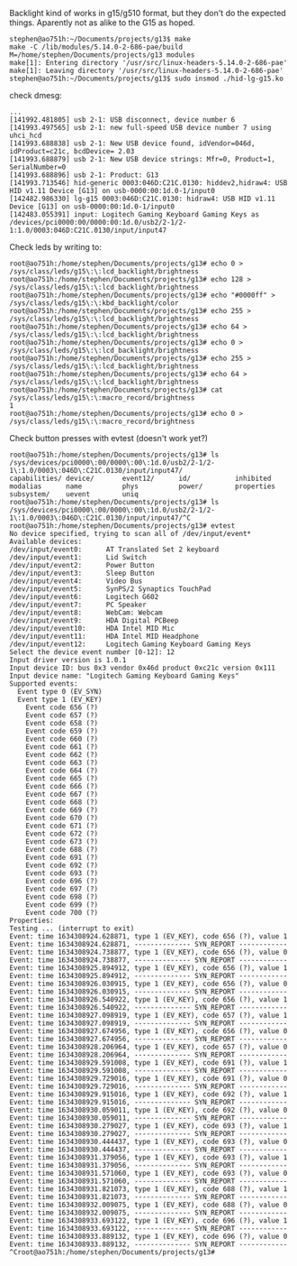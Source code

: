 Backlight kind of works in g15/g510 format, but they don't do the expected things. Aparently not as alike to the G15 as hoped.

<pre><code>stephen@ao751h:~/Documents/projects/g13$ make
make -C /lib/modules/5.14.0-2-686-pae/build M=/home/stephen/Documents/projects/g13 modules
make[1]: Entering directory '/usr/src/linux-headers-5.14.0-2-686-pae'
make[1]: Leaving directory '/usr/src/linux-headers-5.14.0-2-686-pae'
stephen@ao751h:~/Documents/projects/g13$ sudo insmod ./hid-lg-g15.ko
</code></pre>
check dmesg:
<pre><code>...
[141992.481805] usb 2-1: USB disconnect, device number 6
[141993.497565] usb 2-1: new full-speed USB device number 7 using uhci_hcd
[141993.688838] usb 2-1: New USB device found, idVendor=046d, idProduct=c21c, bcdDevice= 2.03
[141993.688879] usb 2-1: New USB device strings: Mfr=0, Product=1, SerialNumber=0
[141993.688896] usb 2-1: Product: G13
[141993.713546] hid-generic 0003:046D:C21C.0130: hiddev2,hidraw4: USB HID v1.11 Device [G13] on usb-0000:00:1d.0-1/input0
[142482.986330] lg-g15 0003:046D:C21C.0130: hidraw4: USB HID v1.11 Device [G13] on usb-0000:00:1d.0-1/input0
[142483.055391] input: Logitech Gaming Keyboard Gaming Keys as /devices/pci0000:00/0000:00:1d.0/usb2/2-1/2-1:1.0/0003:046D:C21C.0130/input/input47
</code></pre>
Check leds by writing to:
<pre><code>root@ao751h:/home/stephen/Documents/projects/g13# echo 0 > /sys/class/leds/g15\:\:lcd_backlight/brightness
root@ao751h:/home/stephen/Documents/projects/g13# echo 128 > /sys/class/leds/g15\:\:lcd_backlight/brightness
root@ao751h:/home/stephen/Documents/projects/g13# echo "#0000ff" > /sys/class/leds/g15\:\:kbd_backlight/color
root@ao751h:/home/stephen/Documents/projects/g13# echo 255 > /sys/class/leds/g15\:\:lcd_backlight/brightness
root@ao751h:/home/stephen/Documents/projects/g13# echo 64 > /sys/class/leds/g15\:\:lcd_backlight/brightness
root@ao751h:/home/stephen/Documents/projects/g13# echo 0 > /sys/class/leds/g15\:\:lcd_backlight/brightness
root@ao751h:/home/stephen/Documents/projects/g13# echo 255 > /sys/class/leds/g15\:\:lcd_backlight/brightness
root@ao751h:/home/stephen/Documents/projects/g13# echo 64 > /sys/class/leds/g15\:\:lcd_backlight/brightness
root@ao751h:/home/stephen/Documents/projects/g13# cat /sys/class/leds/g15\:\:macro_record/brightness 
1
root@ao751h:/home/stephen/Documents/projects/g13# echo 0 >  /sys/class/leds/g15\:\:macro_record/brightness
</code></pre>

Check button presses with evtest (doesn't work yet?)

<pre><code>root@ao751h:/home/stephen/Documents/projects/g13# ls /sys/devices/pci0000\:00/0000\:00\:1d.0/usb2/2-1/2-1\:1.0/0003\:046D\:C21C.0130/input/input47/
capabilities/ device/       event12/      id/           inhibited     modalias      name          phys          power/        properties    subsystem/    uevent        uniq
root@ao751h:/home/stephen/Documents/projects/g13# ls /sys/devices/pci0000\:00/0000\:00\:1d.0/usb2/2-1/2-1\:1.0/0003\:046D\:C21C.0130/input/input47/^C
root@ao751h:/home/stephen/Documents/projects/g13# evtest
No device specified, trying to scan all of /dev/input/event*
Available devices:
/dev/input/event0:      AT Translated Set 2 keyboard
/dev/input/event1:      Lid Switch
/dev/input/event2:      Power Button
/dev/input/event3:      Sleep Button
/dev/input/event4:      Video Bus
/dev/input/event5:      SynPS/2 Synaptics TouchPad
/dev/input/event6:      Logitech G602
/dev/input/event7:      PC Speaker
/dev/input/event8:      WebCam: Webcam
/dev/input/event9:      HDA Digital PCBeep
/dev/input/event10:     HDA Intel MID Mic
/dev/input/event11:     HDA Intel MID Headphone
/dev/input/event12:     Logitech Gaming Keyboard Gaming Keys
Select the device event number [0-12]: 12
Input driver version is 1.0.1
Input device ID: bus 0x3 vendor 0x46d product 0xc21c version 0x111
Input device name: "Logitech Gaming Keyboard Gaming Keys"
Supported events:
  Event type 0 (EV_SYN)
  Event type 1 (EV_KEY)
    Event code 656 (?)
    Event code 657 (?)
    Event code 658 (?)
    Event code 659 (?)
    Event code 660 (?)
    Event code 661 (?)
    Event code 662 (?)
    Event code 663 (?)
    Event code 664 (?)
    Event code 665 (?)
    Event code 666 (?)
    Event code 667 (?)
    Event code 668 (?)
    Event code 669 (?)
    Event code 670 (?)
    Event code 671 (?)
    Event code 672 (?)
    Event code 673 (?)
    Event code 688 (?)
    Event code 691 (?)
    Event code 692 (?)
    Event code 693 (?)
    Event code 696 (?)
    Event code 697 (?)
    Event code 698 (?)
    Event code 699 (?)
    Event code 700 (?)
Properties:
Testing ... (interrupt to exit)
Event: time 1634308924.628871, type 1 (EV_KEY), code 656 (?), value 1
Event: time 1634308924.628871, -------------- SYN_REPORT ------------
Event: time 1634308924.738877, type 1 (EV_KEY), code 656 (?), value 0
Event: time 1634308924.738877, -------------- SYN_REPORT ------------
Event: time 1634308925.894912, type 1 (EV_KEY), code 656 (?), value 1
Event: time 1634308925.894912, -------------- SYN_REPORT ------------
Event: time 1634308926.030915, type 1 (EV_KEY), code 656 (?), value 0
Event: time 1634308926.030915, -------------- SYN_REPORT ------------
Event: time 1634308926.540922, type 1 (EV_KEY), code 656 (?), value 1
Event: time 1634308926.540922, -------------- SYN_REPORT ------------
Event: time 1634308927.098919, type 1 (EV_KEY), code 657 (?), value 1
Event: time 1634308927.098919, -------------- SYN_REPORT ------------
Event: time 1634308927.674956, type 1 (EV_KEY), code 656 (?), value 0
Event: time 1634308927.674956, -------------- SYN_REPORT ------------
Event: time 1634308928.206964, type 1 (EV_KEY), code 657 (?), value 0
Event: time 1634308928.206964, -------------- SYN_REPORT ------------
Event: time 1634308929.591008, type 1 (EV_KEY), code 691 (?), value 1
Event: time 1634308929.591008, -------------- SYN_REPORT ------------
Event: time 1634308929.729016, type 1 (EV_KEY), code 691 (?), value 0
Event: time 1634308929.729016, -------------- SYN_REPORT ------------
Event: time 1634308929.915016, type 1 (EV_KEY), code 692 (?), value 1
Event: time 1634308929.915016, -------------- SYN_REPORT ------------
Event: time 1634308930.059011, type 1 (EV_KEY), code 692 (?), value 0
Event: time 1634308930.059011, -------------- SYN_REPORT ------------
Event: time 1634308930.279027, type 1 (EV_KEY), code 693 (?), value 1
Event: time 1634308930.279027, -------------- SYN_REPORT ------------
Event: time 1634308930.444437, type 1 (EV_KEY), code 693 (?), value 0
Event: time 1634308930.444437, -------------- SYN_REPORT ------------
Event: time 1634308931.379056, type 1 (EV_KEY), code 693 (?), value 1
Event: time 1634308931.379056, -------------- SYN_REPORT ------------
Event: time 1634308931.571060, type 1 (EV_KEY), code 693 (?), value 0
Event: time 1634308931.571060, -------------- SYN_REPORT ------------
Event: time 1634308931.821073, type 1 (EV_KEY), code 688 (?), value 1
Event: time 1634308931.821073, -------------- SYN_REPORT ------------
Event: time 1634308932.009075, type 1 (EV_KEY), code 688 (?), value 0
Event: time 1634308932.009075, -------------- SYN_REPORT ------------
Event: time 1634308933.693122, type 1 (EV_KEY), code 696 (?), value 1
Event: time 1634308933.693122, -------------- SYN_REPORT ------------
Event: time 1634308933.889132, type 1 (EV_KEY), code 696 (?), value 0
Event: time 1634308933.889132, -------------- SYN_REPORT ------------
^Croot@ao751h:/home/stephen/Documents/projects/g13#
</code></pre>
